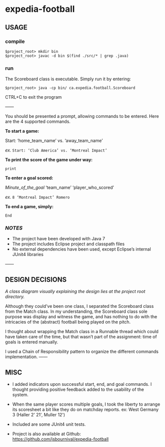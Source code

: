 # expedia-football

## USAGE

### compile
```
$project_root> mkdir bin
$project_root> javac -d bin $(find ./src/* | grep .java)
```
### run

The Scoreboard class is executable.  Simply run it by entering:
```
$project_root> java -cp bin/ ca.expedia.football.Scoreboard
```
CTRL+C to exit the program

——

You should be presented a prompt, allowing commands to be entered.  Here are the 4 supported commands.

**To start a game:**

Start: ‘home_team_name’ vs. ‘away_team_name’

*ex.* 
```Start: ‘Club America’ vs. ‘Montreal Impact’```

**To print the score of the game under way:**
	
```print ```

**To enter a goal scored:**

*Minute_of_the_goal* ‘team_name’ ‘player_who_scored’
	
*ex.* 
```8 ‘Montreal Impact’ Romero```

**To end a game, simply:**
	
```End ```

### *NOTES*

* The project have been developed with Java 7
* The project includes Eclipse project and classpath files
* No external dependencies have been used, except Eclipse’s internal JUnit4 libraries

——

## DESIGN DECISIONS

*A class diagram visually explaining the design lies at the project root directory.*

Although they could’ve been one class, I separated the Scoreboard class from the Match class.  In my understanding, the Scoreboard class sole purpose was display and witness the game, and has nothing to do with the intricacies of the (abstract) football being played on the pitch.

I thought about wrapping the Match class in a Runnable thread which could have taken care of the time, but that wasn’t part of the assignment: time of goals is entered manually.

I used a Chain of Responsibility pattern to organize the different commands implementation.
——

## MISC

* I added indicators upon successful start, end, and goal commands. I thought providing positive feedback added to the usability of the system.

* When the same player scores multiple goals, I took the liberty to arrange its scoresheet a bit like they do on matchday reports.  ex: West Germany 3 (Haller 2' 21', Muller 12')

* Included are some JUnit4 unit tests.

* Project is also available at Github: https://github.com/jsbournival/expedia-football


